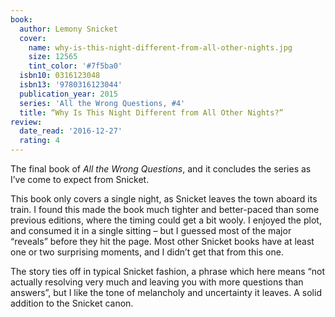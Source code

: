 ```yaml
---
book:
  author: Lemony Snicket
  cover:
    name: why-is-this-night-different-from-all-other-nights.jpg
    size: 12565
    tint_color: '#7f5ba0'
  isbn10: 0316123048
  isbn13: '9780316123044'
  publication_year: 2015
  series: 'All the Wrong Questions, #4'
  title: “Why Is This Night Different from All Other Nights?”
review:
  date_read: '2016-12-27'
  rating: 4
---
```


The final book of *All the Wrong Questions*, and it concludes the series as I’ve come to expect from Snicket.

This book only covers a single night, as Snicket leaves the town aboard its train. I found this made the book much tighter and better-paced than some previous editions, where the timing could get a bit wooly. I enjoyed the plot, and consumed it in a single sitting – but I guessed most of the major “reveals” before they hit the page. Most other Snicket books have at least one or two surprising moments, and I didn’t get that from this one.

The story ties off in typical Snicket fashion, a phrase which here means “not actually resolving very much and leaving you with more questions than answers”, but I like the tone of melancholy and uncertainty it leaves. A solid addition to the Snicket canon.